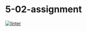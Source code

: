 # 5-02-assignment
[![linter](https://github.com/Rewa718/5-02-assignment/workflows/linter/badge.svg)](https://github.com/marketplace/actions/super-linter)         
